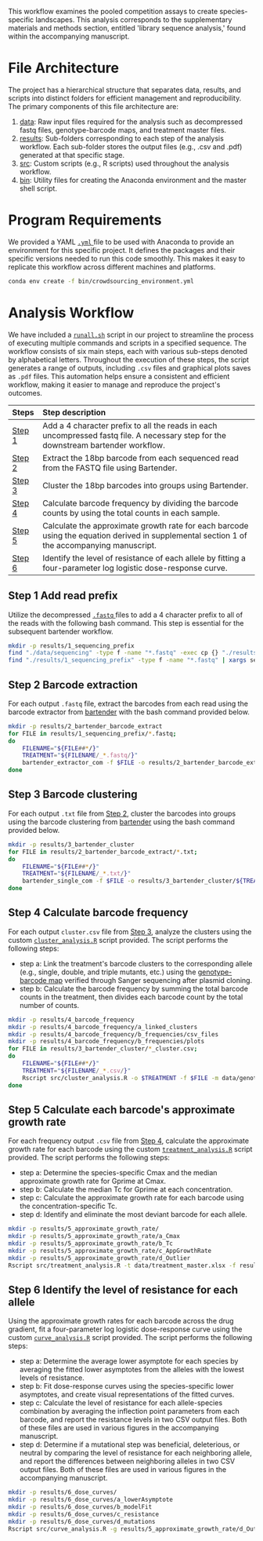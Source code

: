 This workflow examines the pooled competition assays to create species-specific landscapes. This analysis corresponds to the supplementary materials and methods section, entitled 'library sequence analysis,' found within the accompanying manuscript.

# File Architecture
The project has a hierarchical structure that separates data, results, and scripts into distinct folders for efficient management and reproducibility. The primary components of this file architecture are:

1. [data](https://github.com/livkosterlitz/crowdsourcing/tree/main/competition_analysis/data): Raw input files required for the analysis such as decompressed fastq files, genotype-barcode maps, and treatment master files.
2. [results](https://github.com/livkosterlitz/crowdsourcing/tree/main/competition_analysis/results): Sub-folders corresponding to each step of the analysis workflow. Each sub-folder stores the output files (e.g., .csv and .pdf) generated at that specific stage.
3. [src](https://github.com/livkosterlitz/crowdsourcing/tree/main/competition_analysis/src): Custom scripts (e.g., R scripts) used throughout the analysis workflow.
4. [bin](https://github.com/livkosterlitz/crowdsourcing/tree/main/competition_analysis/bin): Utility files for creating the Anaconda environment and the master shell script.

# Program Requirements
We provided a YAML [```.yml``` ](https://github.com/livkosterlitz/crowdsourcing/blob/main/competition_analysis/bin/crowdsourcing_environment.yml) file to be used with Anaconda to provide an environment for this specific project. It defines the packages and their specific versions needed to run this code smoothly. This makes it easy to replicate this workflow across different machines and platforms. 

```bash
conda env create -f bin/crowdsourcing_environment.yml
```

# Analysis Workflow
We have included a [```runall.sh```](https://github.com/livkosterlitz/crowdsourcing/blob/main/competition_analysis/bin/runall.sh) script in our project to streamline the process of executing multiple commands and scripts in a specified sequence. The workflow consists of six main steps, each with various sub-steps denoted by alphabetical letters. Throughout the execution of these steps, the script generates a range of outputs, including ```.csv``` files and graphical plots saves as ```.pdf``` files. This automation helps ensure a consistent and efficient workflow, making it easier to manage and reproduce the project's outcomes. 

|Steps| Step description |
| :--- | :--- | 
| [Step 1](#Step-1) | Add a 4 character prefix to all the reads in each uncompressed fastq file. A necessary step for the downstream bartender workflow.| 
| [Step 2](#Step-2) | Extract the 18bp barcode from each sequenced read from the FASTQ file using Bartender.| 
| [Step 3](#Step-3) | Cluster the 18bp barcodes into groups using Bartender.|
| [Step 4](#Step-4) | Calculate barcode frequency by dividing the barcode counts by using the total counts in each sample.|
| [Step 5](#Step-5) | Calculate the approximate growth rate for each barcode using the equation derived in supplemental section 1 of the accompanying manuscript.|
| [Step 6](#Step-6) | Identify the level of resistance of each allele by fitting a four-parameter log logistic dose-response curve.|  

## <a name="Step-1"></a> **Step 1** Add read prefix

Utilize the decompressed [ ```.fastq``` ](https://github.com/livkosterlitz/crowdsourcing/tree/main/competition_analysis/data/sequencing) files to add a 4 character prefix to all of the reads with the following bash command. This step is essential for the subsequent bartender workflow. 

```bash
mkdir -p results/1_sequencing_prefix
find "./data/sequencing" -type f -name "*.fastq" -exec cp {} "./results/1_sequencing_prefix" \;
find "./results/1_sequencing_prefix" -type f -name "*.fastq" | xargs sed -i.bak 'n;s/^/AAAA/'
```

## <a name="Step-2"></a> **Step 2** Barcode extraction

For each output ```.fastq``` file, extract the barcodes from each read using the barcode extractor from [bartender](https://github.com/LaoZZZZZ/bartender-1.1) with the bash command provided below. 

```bash
mkdir -p results/2_bartender_barcode_extract
for FILE in results/1_sequencing_prefix/*.fastq; 
do 
    FILENAME="${FILE##*/}"
    TREATMENT="${FILENAME/_*.fastq/}"
    bartender_extractor_com -f $FILE -o results/2_bartender_barcode_extract/${TREATMENT} -q ? -p AAAA[18]CGTA -m 2 -d both
done
```
## <a name="Step-3"></a> **Step 3** Barcode clustering

For each output ```.txt``` file from [Step 2](#Step-2), cluster the barcodes into groups using the barcode clustering from [bartender](https://github.com/LaoZZZZZ/bartender-1.1) using the bash command provided below. 

```bash
mkdir -p results/3_bartender_cluster
for FILE in results/2_bartender_barcode_extract/*.txt; 
do 
    FILENAME="${FILE##*/}"
    TREATMENT="${FILENAME/_*.txt/}"
    bartender_single_com -f $FILE -o results/3_bartender_cluster/${TREATMENT} -d 3
done
```
## <a name="Step-4"></a> **Step 4** Calculate barcode frequency

For each output ```cluster.csv``` file from [Step 3](#Step-3), analyze the clusters using the custom [```cluster_analysis.R```](https://github.com/livkosterlitz/crowdsourcing/blob/main/competition_analysis/src/cluster_analysis.R) script provided. The script performs the following steps: 
  * step a: Link the treatment's barcode clusters to the corresponding allele (e.g., single, double, and triple mutants, etc.) using the [genotype-barcode map](https://github.com/livkosterlitz/crowdsourcing/blob/main/competition_analysis/data/genotype_barcode_map.csv) verified through Sanger sequencing after plasmid cloning. 
  * step b: Calculate the barcode frequency by summing the total barcode counts in the treatment, then divides each barcode count by the total number of counts. 

```bash
mkdir -p results/4_barcode_frequency
mkdir -p results/4_barcode_frequency/a_linked_clusters
mkdir -p results/4_barcode_frequency/b_frequencies/csv_files
mkdir -p results/4_barcode_frequency/b_frequencies/plots
for FILE in results/3_bartender_cluster/*_cluster.csv; 
do 
    FILENAME="${FILE##*/}"
    TREATMENT="${FILENAME/_*.csv/}"
    Rscript src/cluster_analysis.R -o $TREATMENT -f $FILE -m data/genotype_barcode_map.csv
done
```

## <a name="Step-5"></a> **Step 5** Calculate each barcode's approximate growth rate

For each frequency output ```.csv``` file from [Step 4](#Step-4), calculate the approximate growth rate for each barcode using the custom [```treatment_analysis.R```](https://github.com/livkosterlitz/crowdsourcing/blob/main/competition_analysis/src/treatment_analysis.R) script provided. The script performs the following steps: 
 * step a: Determine the species-specific Cmax and the median approximate growth rate for Gprime at Cmax.
 * step b: Calculate the median Tc for Gprime at each concentration.
 * step c: Calculate the approximate growth rate for each barcode using the concentration-specific Tc.
 * step d: Identify and eliminate the most deviant barcode for each allele. 

```bash
mkdir -p results/5_approximate_growth_rate/
mkdir -p results/5_approximate_growth_rate/a_Cmax
mkdir -p results/5_approximate_growth_rate/b_Tc
mkdir -p results/5_approximate_growth_rate/c_AppGrowthRate
mkdir -p results/5_approximate_growth_rate/d_Outlier
Rscript src/treatment_analysis.R -t data/treatment_master.xlsx -f results/4_barcode_frequency/b_frequencies/csv_files/ -m data/genotype_barcode_map.csv
```
## <a name="Step-6"></a> **Step 6** Identify the level of resistance for each allele
Using the approximate growth rates for each barcode across the drug gradient, fit a four-parameter log logistic dose-response curve using the custom [```curve_analysis.R```](https://github.com/livkosterlitz/crowdsourcing/blob/main/competition_analysis/src/cluster_analysis.R) script provided. The script performs the following steps:

 * step a: Determine the average lower asymptote for each species by averaging the fitted lower asymptotes from the alleles with the lowest levels of resistance.
 * step b: Fit dose-response curves using the species-specific lower asymptotes, and create visual representations of the fitted curves.
 * step c: Calculate the level of resistance for each allele-species combination by averaging the inflection point parameters from each barcode, and report the resistance levels in two CSV output files. Both of these files are used in various figures in the accompanying manuscript. 
 * step d: Determine if a mutational step was beneficial, deleterious, or neutral by comparing the level of resistance for each neighboring allele, and report the differences between neighboring alleles in two CSV output files. Both of these files are used in various figures in the accompanying manuscript. 

```bash
mkdir -p results/6_dose_curves/
mkdir -p results/6_dose_curves/a_lowerAsymptote
mkdir -p results/6_dose_curves/b_modelFit
mkdir -p results/6_dose_curves/c_resistance
mkdir -p results/6_dose_curves/d_mutations
Rscript src/curve_analysis.R -g results/5_approximate_growth_rate/d_Outlier/Outliers.csv -b data/genotype_coding.csv -s data/mutational_steps.csv
```
